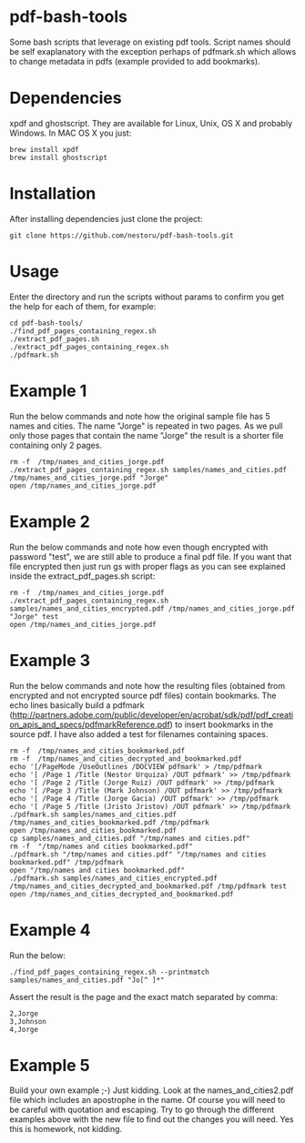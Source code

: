 pdf-bash-tools
==============

Some bash scripts that leverage on existing pdf tools. Script names should be self exaplanatory with the exception perhaps of pdfmark.sh which allows to change metadata in pdfs (example provided to add bookmarks).

Dependencies
============
xpdf and ghostscript. They are available for Linux, Unix, OS X and probably Windows. In MAC OS X you just:

    brew install xpdf
    brew install ghostscript
    
Installation
============
After installing dependencies just clone the project:

    git clone https://github.com/nestoru/pdf-bash-tools.git


Usage
=====
Enter the directory and run the scripts without params to confirm you get the help for each of them, for example:

    cd pdf-bash-tools/
    ./find_pdf_pages_containing_regex.sh 
    ./extract_pdf_pages.sh 
    ./extract_pdf_pages_containing_regex.sh 
    ./pdfmark.sh

Example 1
=========
Run the below commands and note how the original sample file has 5 names and cities. The name "Jorge" is repeated in two pages. As we pull only those pages that contain the name "Jorge" the result is a shorter file containing only 2 pages.

    rm -f  /tmp/names_and_cities_jorge.pdf
    ./extract_pdf_pages_containing_regex.sh samples/names_and_cities.pdf /tmp/names_and_cities_jorge.pdf "Jorge"
    open /tmp/names_and_cities_jorge.pdf 

Example 2
=========
Run the below commands and note how even though encrypted with password "test", we are still able to produce a final pdf file. If you want that file encrypted then just run gs with proper flags as you can see explained inside the extract_pdf_pages.sh script:

    rm -f  /tmp/names_and_cities_jorge.pdf
    ./extract_pdf_pages_containing_regex.sh samples/names_and_cities_encrypted.pdf /tmp/names_and_cities_jorge.pdf "Jorge" test
    open /tmp/names_and_cities_jorge.pdf 

Example 3
=========
Run the below commands and note how the resulting files (obtained from encrypted and not encrypted source pdf files) contain bookmarks. The echo lines basically build a pdfmark (http://partners.adobe.com/public/developer/en/acrobat/sdk/pdf/pdf_creation_apis_and_specs/pdfmarkReference.pdf) to insert bookmarks in the source pdf. I have also added a test for filenames containing spaces.

    rm -f  /tmp/names_and_cities_bookmarked.pdf
    rm -f  /tmp/names_and_cities_decrypted_and_bookmarked.pdf
    echo '[/PageMode /UseOutlines /DOCVIEW pdfmark' > /tmp/pdfmark
    echo '[ /Page 1 /Title (Nestor Urquiza) /OUT pdfmark' >> /tmp/pdfmark
    echo '[ /Page 2 /Title (Jorge Ruiz) /OUT pdfmark' >> /tmp/pdfmark
    echo '[ /Page 3 /Title (Mark Johnson) /OUT pdfmark' >> /tmp/pdfmark
    echo '[ /Page 4 /Title (Jorge Gacia) /OUT pdfmark' >> /tmp/pdfmark
    echo '[ /Page 5 /Title (Jristo Jristov) /OUT pdfmark' >> /tmp/pdfmark
    ./pdfmark.sh samples/names_and_cities.pdf /tmp/names_and_cities_bookmarked.pdf /tmp/pdfmark
    open /tmp/names_and_cities_bookmarked.pdf
    cp samples/names_and_cities.pdf "/tmp/names and cities.pdf"
    rm -f  "/tmp/names and cities bookmarked.pdf"
    ./pdfmark.sh "/tmp/names and cities.pdf" "/tmp/names and cities bookmarked.pdf" /tmp/pdfmark
    open "/tmp/names and cities bookmarked.pdf"
    ./pdfmark.sh samples/names_and_cities_encrypted.pdf /tmp/names_and_cities_decrypted_and_bookmarked.pdf /tmp/pdfmark test
    open /tmp/names_and_cities_decrypted_and_bookmarked.pdf 

Example 4
=========
Run the below:

    ./find_pdf_pages_containing_regex.sh --printmatch samples/names_and_cities.pdf "Jo[^ ]*"

Assert the result is the page and the exact match separated by comma:

    2,Jorge
    3,Johnson
    4,Jorge
    
Example 5
=========
Build your own example ;-) Just kidding. Look at the names_and_cities2.pdf file which includes an apostrophe in the name. Of course you will need to be careful with quotation and escaping. Try to go through the different examples above with the new file to find out the changes you will need. Yes this is homework, not kidding.


